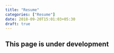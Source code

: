 ```yaml
---
title: "Resume"
categories: ["Resume"]
date: 2018-09-20T15:01:03+05:30
draft: true
---
```


## This page is under development